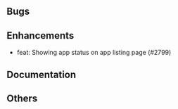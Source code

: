 ## Bugs
## Enhancements
- feat: Showing app status on app listing page (#2799)
## Documentation
## Others
